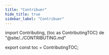 ```yaml
---
title: "Contribuer"
hide_title: true
sidebar_label: "Contribuer"
---
```


import Contributing, {toc as ContributingTOC} de "@site/../CONTRIBUTING.md"

<Contributing />

export const toc = ContributingTOC;
